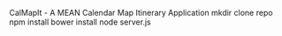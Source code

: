 CalMapIt - A MEAN Calendar Map Itinerary Application
mkdir
clone repo
npm install
bower install
node server.js